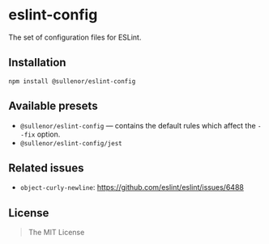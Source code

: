 eslint-config
=============

The set of configuration files for ESLint.


## Installation

```
npm install @sullenor/eslint-config
```


## Available presets

- `@sullenor/eslint-config` — contains the default rules which affect the `--fix` option.
- `@sullenor/eslint-config/jest`


## Related issues

- `object-curly-newline`: https://github.com/eslint/eslint/issues/6488


## License

> The MIT License
